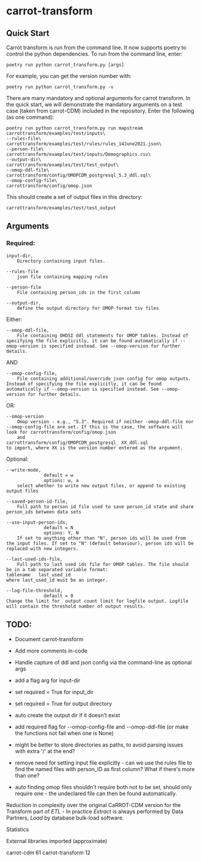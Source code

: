 # carrot-transform

## Quick Start

Carrot transform is run from the command line. It now supports poetry to control the python dependencies. To run from the command line, enter:

```
poetry run python carrot_transform.py [args]
```

For example, you can get the version number with:
```
poetry run python carrot_transform.py -v
```

There are many mandatory and optional arguments for carrot transform. In the quick start, we will demonstrate the mandatory arguments on a test case (taken from carrot-CDM) included in the repository. 
Enter the following (as one command):

``` 
poetry run python carrot_transform.py run mapstream carrottransform/examples/test/inputs\
--rules-file\
carrottransform/examples/test/rules/rules_14June2021.json\
--person-file\
carrottransform/examples/test/inputs/Demographics.csv\
--output-dir\
carrottransform/examples/test/test_output\
--omop-ddl-file\
carrottransform/config/OMOPCDM_postgresql_5.3_ddl.sql\
--omop-config-file\
carrottransform/config/omop.json
```

This should create a set of output files in this directory:
```
carrottransform/examples/test/test_output
```



## Arguments
### Required:

```
input-dir,  
	Directory containing input files.	      

--rules-file  
	json file containing mapping rules

--person-file  
	File containing person_ids in the first column  

--output-dir,  
	define the output directory for OMOP-format tsv files  
```


Either:
```
--omop-ddl-file,  
	File containing OHDSI ddl statements for OMOP tables. Instead of specifying the file explicitly, it can be found automatically if --omop-version is specified instead. See --omop-version for further details.
```

AND
```
--omop-config-file,  
    File containing additional/override json config for omop outputs. Instead of specifying the file explicitly, it can be found automatically if --omop-version is specified instead. See --omop-version for further details.
```

OR:
```
--omop-version
	Omop version - e.g., "5.3". Required if neither -omop-ddl-file nor --omop-config-file are set. If this is the case, the software will look for carrottransform/config/omop.json 
	and 
carrottransform/config/OMOPCDM_postgresql_ XX_ddl.sql
to import, where XX is the version number entered as the argument.
```

Optional:
```
--write-mode,  
              default = w  
              options: w, a  
	select whether to write new output files, or append to existing output files  
	  
--saved-person-id-file,  
	Full path to person id file used to save person_id state and share person_ids between data sets
	  
--use-input-person-ids,    
              default = N
              options: Y, N   
	If set to anything other than "N", person ids will be used from the input files. If set to "N" (default behaviour), person ids will be replaced with new integers.
	  
--last-used-ids-file,  
	Full path to last used ids file for OMOP tables. The file should be in a tab separated variable format: 
tablename	last_used_id 
where last_used_id must be an integer.
	  
--log-file-threshold,    
              default = 0
Change the limit for  output count limit for logfile output. Logfile will contain the threshold number of output results.  
```

## TODO: 
* Document carrot-transform 
* Add more comments in-code
* Handle capture of ddl and json config via the command-line as optional args

* add a flag arg for input-dir
* set required = True for input_dir 
* set required = True for output directory
* auto create the output dir if it doesn't exist
* add required flag for --omop-config-file and --omop-ddl-file (or make the functions not fail when one is None)
* might be better to store directories as paths, to avoid parsing issues with extra '/' at the end?
* remove need for setting input file explicitly - can we use the rules file to find the named files with person_ID as first column? What if there's more than one?
* auto finding omop files shouldn't require both not to be set, should only require one - the undeclared file can then be found automatically.


Reduction in complexity over the original CaRROT-CDM version for the Transform part of *ETL* - In practice *Extract* is always 
performed by Data Partners, *Load* by database bulk-load software.

Statistics

External libraries imported (approximate)

carrot-cdm      61
carrot-transform 12
